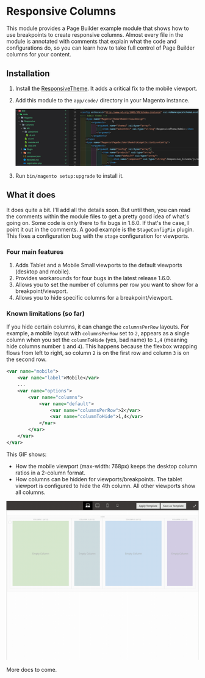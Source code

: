 # Responsive Columns

This module provides a Page Builder example module that shows how to use breakpoints to create responsive columns. Almost every file in the module is annotated with comments that explain what the code and configurations do, so you can learn how to take full control of Page Builder columns for your content.

## Installation

1. Install the [ResponsiveTheme](../../ResponsiveTheme/README.md). It adds a critical fix to the mobile viewport.

1. Add this module to the `app/code/` directory in your Magento instance.

    ![Responsive Columns Module](responsive-columns-module.png)

1. Run `bin/magento setup:upgrade` to install it.

## What it does

It does quite a bit. I'll add all the details soon. But until then, you can read the comments within the module files to get a pretty good idea of what's going on. Some code is only there to fix bugs in 1.6.0. If that's the case, I point it out in the comments. A good example is the `StageConfigFix` plugin. This fixes a configuration bug with the `stage` configuration for viewports.

### Four main features

1. Adds Tablet and a Mobile Small viewports to the default viewports (desktop and mobile).
1. Provides workarounds for four bugs in the latest release 1.6.0.
1. Allows you to set the number of columns per row you want to show for a breakpoint/viewport.
1. Allows you to hide specific columns for a breakpoint/viewport.

### Known limitations (so far)

If you hide certain columns, it can change the `columnsPerRow` layouts. For example, a mobile layout with `columnsPerRow` set to `2`, appears as a single column when you set the `columnToHide` (yes, bad name) to `1,4` (meaning hide columns number `1` and `4`). This happens because the flexbox wrapping flows from left to right, so column `2` is on the first row and column `3` is on the second row.

```xml
<var name="mobile">
    <var name="label">Mobile</var>
    ...
    <var name="options">
        <var name="columns">
            <var name="default">
                <var name="columnsPerRow">2</var>
                <var name="columnToHide">1,4</var>
            </var>
        </var>
    </var>
</var>
```

This GIF shows:

- How the mobile viewport (max-width: 768px) keeps the desktop column ratios in a 2-column format.
- How columns can be hidden for viewports/breakpoints. The tablet viewport is configured to hide the 4th column. All other viewports show all columns.

![Demo of column control](ColumnsPerRowAndColumnHiding.gif "Columns per row and column hiding")

More docs to come.
